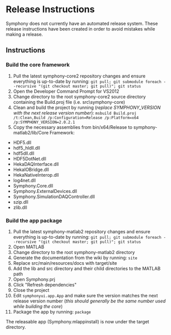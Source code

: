 # Release Instructions

Symphony does not currently have an automated release system. These release instructions have been created in order to avoid mistakes while making a release.

## Instructions

### Build the core framework
1. Pull the latest symphony-core2 repository changes and ensure everything is up-to-date by running: `git pull; git submodule foreach --recursive "(git checkout master; git pull)"; git status`
1. Open the Developer Command Prompt for VS2012
1. Change directory to the root symphony-core2 source directory containing the Build.proj file (i.e. src\symphony-core)
1. Clean and build the project by running (*replace SYMPHONY_VERSION with the next release version number*):
  `msbuild Build.proj /t:Clean,Build /p:Configuration=Release /p:Platform=x64 /p:SYMPHONY_VERSION=2.0.2.1`
1. Copy the necessary assemblies from bin/x64/Release to symphony-matlab2/lib/Core Framework:
  - HDF5.dll
  - hdf5_hldll.dll
  - hdf5dll.dll
  - HDF5DotNet.dll
  - HekaDAQInterface.dll
  - HekaIOBridge.dll
  - HekaNativeInterop.dll
  - log4net.dll
  - Symphony.Core.dll
  - Symphony.ExternalDevices.dll
  - Symphony.SimulationDAQController.dll
  - szip.dll
  - zlib.dll

### Build the app package
1. Pull the latest symphony-matlab2 repository changes and ensure everything is up-to-date by running: `git pull; git submodule foreach --recursive "(git checkout master; git pull)"; git status`
1. Open MATLAB
1. Change directory to the root symphony-matlab2 directory
1. Generate the documentation from the wiki by running: `site`
1. Replace src/main/resources/docs with target/site
1. Add the lib and src directory and their child directories to the MATLAB path
1. Open Symphony.prj
1. Click "Refresh dependencies"
1. Close the project
1. Edit `symphonyui.app.App` and make sure the version matches the next release version number (*this should generally be the same number used while building the core*)
1. Package the app by running: `package`

The releasable app (Symphony.mlappinstall) is now under the target directory.
